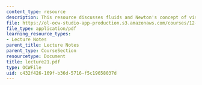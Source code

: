 ```yaml
---
content_type: resource
description: This resource discusses fluids and Newton's concept of viscosity.
file: https://ol-ocw-studio-app-production.s3.amazonaws.com/courses/12-520-geodynamics-fall-2006/c432f426169fb36d5716f5c19658037d_lecture21.pdf
file_type: application/pdf
learning_resource_types:
- Lecture Notes
parent_title: Lecture Notes
parent_type: CourseSection
resourcetype: Document
title: lecture21.pdf
type: OCWFile
uid: c432f426-169f-b36d-5716-f5c19658037d
---
```

